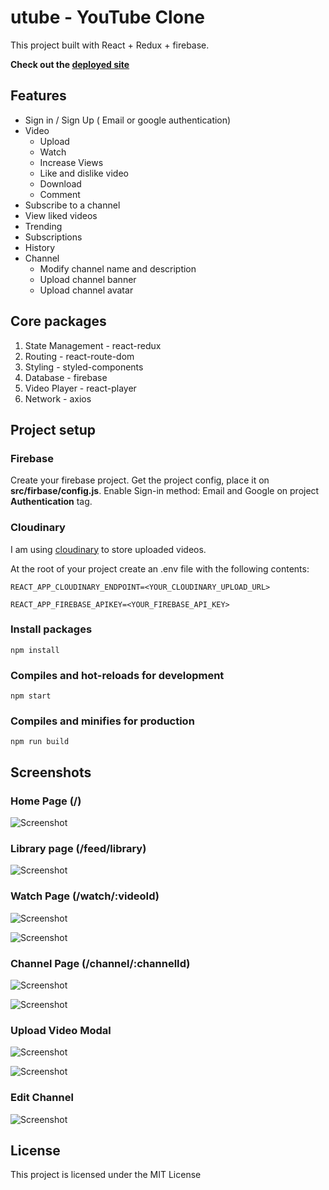 # utube - YouTube Clone

This project built with React + Redux + firebase.

**Check out the [deployed site](https://keen-albattani-117136.netlify.app/)**

## Features

- Sign in / Sign Up ( Email or google authentication)
- Video
  - Upload 
  - Watch 
  - Increase Views
  - Like and dislike video
  - Download 
  - Comment  
- Subscribe to a channel
- View liked videos
- Trending
- Subscriptions
- History
- Channel
  - Modify channel name and description
  - Upload channel banner
  - Upload channel avatar



## Core packages

1.  State Management - react-redux
2.  Routing - react-route-dom
3.  Styling - styled-components
4.  Database - firebase  
5.  Video Player - react-player
6.  Network - axios



## Project setup

### Firebase 
Create your firebase project. Get the project config, place it on **src/firbase/config.js**.
Enable Sign-in method: Email and Google on project **Authentication** tag.

### Cloudinary

I am using [cloudinary](https://cloudinary.com/) to store uploaded videos.



At the root of your project create an .env file with the following contents:

```
REACT_APP_CLOUDINARY_ENDPOINT=<YOUR_CLOUDINARY_UPLOAD_URL> 

REACT_APP_FIREBASE_APIKEY=<YOUR_FIREBASE_API_KEY>
```

### Install packages

```
npm install
```

### Compiles and hot-reloads for development

```
npm start
```

### Compiles and minifies for production

```
npm run build
```





## Screenshots

### Home Page (/)

![Screenshot](screenshots/home.png)



### Library page (/feed/library)

![Screenshot](screenshots/library.png)

### Watch Page (/watch/:videoId)

![Screenshot](screenshots/watch.png)



![Screenshot](screenshots/watch2.png)



### Channel Page (/channel/:channelId)

![Screenshot](screenshots/channel.png)



![Screenshot](screenshots/channel2.png)



### Upload Video Modal

![Screenshot](screenshots/upload.png)

![Screenshot](screenshots/upload2.png)

### Edit Channel

![Screenshot](screenshots/edit-profile.png)



## License

This project is licensed under the MIT License
